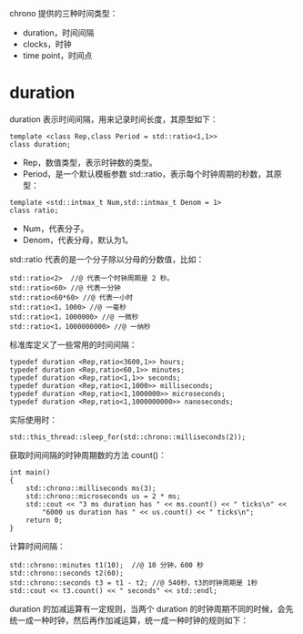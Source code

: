 chrono 提供的三种时间类型：

- duration，时间间隔
- clocks，时钟
- time point，时间点

# duration

duration 表示时间间隔，用来记录时间长度，其原型如下：

```
template <class Rep,class Period = std::ratio<1,1>>
class duration;
```

- Rep，数值类型，表示时钟数的类型。
- Period，是一个默认模板参数 std::ratio，表示每个时钟周期的秒数，其原型：

```
template <std::intmax_t Num,std::intmax_t Denom = 1>
class ratio;
```

- Num，代表分子。
- Denom，代表分母，默认为1。

std::ratio 代表的是一个分子除以分母的分数值，比如：

```
std::ratio<2>  //@ 代表一个时钟周期是 2 秒。
std::ratio<60> //@ 代表一分钟
std::ratio<60*60> //@ 代表一小时
std::ratio<1，1000> //@ 一毫秒
std::ratio<1，1000000> //@ 一微秒
std::ratio<1，1000000000> //@ 一纳秒
```

标准库定义了一些常用的时间间隔：

```
typedef duration <Rep,ratio<3600,1>> hours;
typedef duration <Rep,ratio<60,1>> minutes;
typedef duration <Rep,ratio<1,1>> seconds;
typedef duration <Rep,ratio<1,1000>> milliseconds;
typedef duration <Rep,ratio<1,1000000>> microseconds;
typedef duration <Rep,ratio<1,1000000000>> nanoseconds;
```

实际使用时：

```
std::this_thread::sleep_for(std::chrono::milliseconds(2));
```

获取时间间隔的时钟周期数的方法 count()：

```
int main()
{
	std::chrono::milliseconds ms(3);
	std::chrono::microseconds us = 2 * ms;
	std::cout << "3 ms duration has " << ms.count() << " ticks\n" <<
		"6000 us duration has " << us.count() << " ticks\n";
	return 0;
}
```

计算时间间隔：

```
std::chrono::minutes t1(10);  //@ 10 分钟，600 秒
std::chrono::seconds t2(60);
std::chrono::seconds t3 = t1 - t2; //@ 540秒，t3的时钟周期是 1秒
std::cout << t3.count() << " seconds" << std::endl;
```

duration 的加减运算有一定规则，当两个 duration 的时钟周期不同的时候，会先统一成一种时钟，然后再作加减运算，统一成一种时钟的规则如下：

```

```









